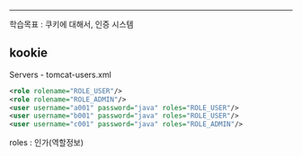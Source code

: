 <hr>

학습목표 : 쿠키에 대해서, 인증 시스템

## kookie


Servers - tomcat-users.xml
```xml
<role rolename="ROLE_USER"/>
<role rolename="ROLE_ADMIN"/>
<user username="a001" password="java" roles="ROLE_USER"/>
<user username="b001" password="java" roles="ROLE_USER"/>
<user username="c001" password="java" roles="ROLE_ADMIN"/>
```

roles : 인가(역할정보)